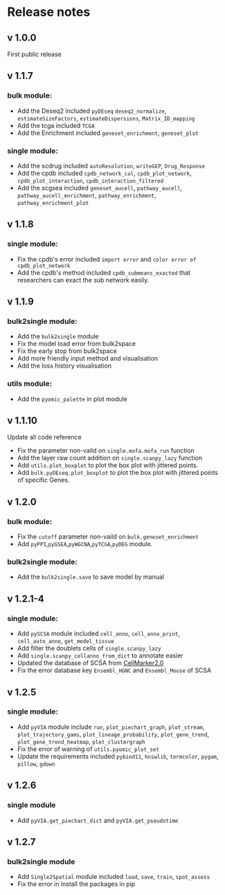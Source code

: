 # Release notes

## v 1.0.0

First public release

## v 1.1.7

### bulk module:

- Add the Deseq2 included `pyDEseq` `deseq2_normalize`, `estimateSizeFactors`, `estimateDispersions`, `Matrix_ID_mapping`
- Add the tcga included `TCGA`
- Add the Enrichment included `geneset_enrichment`, `geneset_plot`

### single module:

- Add the scdrug included `autoResolution`, `writeGEP`, `Drug_Response`
- Add the cpdb included `cpdb_network_cal`, `cpdb_plot_network`, `cpdb_plot_interaction`, `cpdb_interaction_filtered`
- Add the scgsea included `geneset_aucell`, `pathway_aucell`, `pathway_aucell_enrichment`, `pathway_enrichment`, `pathway_enrichment_plot`

## v 1.1.8

### single module:

- Fix the cpdb's error included `import error` and `color error of cpdb_plot_network`
- Add the cpdb's method included `cpdb_submeans_exacted` that researchers can exact the sub network easily.

## v 1.1.9

### bulk2single module:

- Add the `bulk2single` module
- Fix the model load error from bulk2space
- Fix the early stop from bulk2space
- Add more friendly input method and visualisation
- Add the loss history visualisation

### utils module:

- Add the `pyomic_palette` in plot module

## v 1.1.10

Update all code reference

- Fix the parameter non-vaild on `single.mofa.mofa_run` function 
- Add the layer raw count addition on `single.scanpy_lazy` function
- Add `utils.plot_boxplot` to plot the box plot with jittered points.
- Add `bulk.pyDEseq.plot_boxplot` to plot the box plot with jittered points of specific Genes.


## v 1.2.0

### bulk module:

- Fix the `cutoff` parameter non-vaild on `bulk.geneset_enrichment`
- Add `pyPPI`,`pyGSEA`,`pyWGCNA`,`pyTCGA`,`pyDEG` module.

### bulk2single module:

- Add the `bulk2single.save` to save model by manual

## v 1.2.1-4

### single module:

- Add `pySCSA` module included `cell_anno`, `cell_anno_print`, `cell_auto_anno`, `get_model_tissue`
- Add filter the doublets cells of `single.scanpy_lazy`
- Add `single.scanpy_cellanno_from_dict` to annotate easier
- Updated the database of SCSA from [CellMarker2.0](http://bio-bigdata.hrbmu.edu.cn/CellMarker/)
- Fix the error database key `Ensembl_HGNC` and `Ensembl_Mouse` of SCSA 

## v 1.2.5

### single module:

- Add `pyVIA` module include `run`, `plot_piechart_graph`, `plot_stream`, `plot_trajectory_gams`, `plot_lineage_probability`, `plot_gene_trend`, `plot_gene_trend_heatmap`, `plot_clustergraph`
- Fix the error of warning of `utils.pyomic_plot_set` 
- Update the requirements included `pybind11`, `hnswlib`, `termcolor`, `pygam`, `pillow`, `gdown`

## v 1.2.6

### single module

- Add `pyVIA.get_piechart_dict` and `pyVIA.get_pseudotime`

## v 1.2.7

### bulk2single module

- Add `Single2Spatial` module included `load`, `save`, `train`, `spot_assess`
- Fix the error in install the packages in pip
